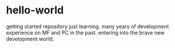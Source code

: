 # hello-world
getting started repository
just learning. many years of development experience on MF and PC in the past.  entering into the brave new development world.

